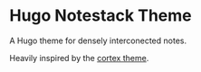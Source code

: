 # Hugo Notestack Theme

A Hugo theme for densely interconected notes.

Heavily inspired by the [cortex theme](https://github.com/jethrokuan/cortex).
